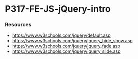 # P317-FE-JS-jQuery-intro

### Resources
* https://www.w3schools.com/jquery/default.asp
* https://www.w3schools.com/jquery/jquery_hide_show.asp
* https://www.w3schools.com/jquery/jquery_fade.asp
* https://www.w3schools.com/jquery/jquery_slide.asp

